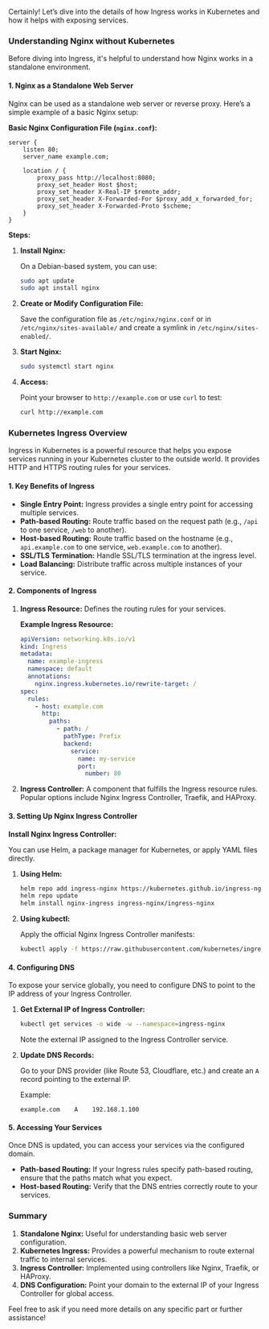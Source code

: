 Certainly! Let’s dive into the details of how Ingress works in Kubernetes and how it helps with exposing services.

### **Understanding Nginx without Kubernetes**

Before diving into Ingress, it's helpful to understand how Nginx works in a standalone environment.

#### **1. Nginx as a Standalone Web Server**

Nginx can be used as a standalone web server or reverse proxy. Here’s a simple example of a basic Nginx setup:

**Basic Nginx Configuration File (`nginx.conf`):**

```nginx
server {
    listen 80;
    server_name example.com;

    location / {
        proxy_pass http://localhost:8080;
        proxy_set_header Host $host;
        proxy_set_header X-Real-IP $remote_addr;
        proxy_set_header X-Forwarded-For $proxy_add_x_forwarded_for;
        proxy_set_header X-Forwarded-Proto $scheme;
    }
}
```

**Steps:**

1. **Install Nginx:**

   On a Debian-based system, you can use:

   ```bash
   sudo apt update
   sudo apt install nginx
   ```

2. **Create or Modify Configuration File:**

   Save the configuration file as `/etc/nginx/nginx.conf` or in `/etc/nginx/sites-available/` and create a symlink in `/etc/nginx/sites-enabled/`.

3. **Start Nginx:**

   ```bash
   sudo systemctl start nginx
   ```

4. **Access:**

   Point your browser to `http://example.com` or use `curl` to test:

   ```bash
   curl http://example.com
   ```

### **Kubernetes Ingress Overview**

Ingress in Kubernetes is a powerful resource that helps you expose services running in your Kubernetes cluster to the outside world. It provides HTTP and HTTPS routing rules for your services.

#### **1. Key Benefits of Ingress**

- **Single Entry Point:** Ingress provides a single entry point for accessing multiple services.
- **Path-based Routing:** Route traffic based on the request path (e.g., `/api` to one service, `/web` to another).
- **Host-based Routing:** Route traffic based on the hostname (e.g., `api.example.com` to one service, `web.example.com` to another).
- **SSL/TLS Termination:** Handle SSL/TLS termination at the ingress level.
- **Load Balancing:** Distribute traffic across multiple instances of your service.

#### **2. Components of Ingress**

1. **Ingress Resource:**
   Defines the routing rules for your services.

   **Example Ingress Resource:**

   ```yaml
   apiVersion: networking.k8s.io/v1
   kind: Ingress
   metadata:
     name: example-ingress
     namespace: default
     annotations:
       nginx.ingress.kubernetes.io/rewrite-target: /
   spec:
     rules:
       - host: example.com
         http:
           paths:
             - path: /
               pathType: Prefix
               backend:
                 service:
                   name: my-service
                   port:
                     number: 80
   ```

2. **Ingress Controller:**
   A component that fulfills the Ingress resource rules. Popular options include Nginx Ingress Controller, Traefik, and HAProxy.

#### **3. Setting Up Nginx Ingress Controller**

**Install Nginx Ingress Controller:**

You can use Helm, a package manager for Kubernetes, or apply YAML files directly.

1. **Using Helm:**

   ```bash
   helm repo add ingress-nginx https://kubernetes.github.io/ingress-nginx
   helm repo update
   helm install nginx-ingress ingress-nginx/ingress-nginx
   ```

2. **Using kubectl:**

   Apply the official Nginx Ingress Controller manifests:

   ```bash
   kubectl apply -f https://raw.githubusercontent.com/kubernetes/ingress-nginx/main/deploy/static/provider/cloud/deploy.yaml
   ```

#### **4. Configuring DNS**

To expose your service globally, you need to configure DNS to point to the IP address of your Ingress Controller.

1. **Get External IP of Ingress Controller:**

   ```bash
   kubectl get services -o wide -w --namespace=ingress-nginx
   ```

   Note the external IP assigned to the Ingress Controller service.

2. **Update DNS Records:**

   Go to your DNS provider (like Route 53, Cloudflare, etc.) and create an `A` record pointing to the external IP.

   Example:

   ```
   example.com    A    192.168.1.100
   ```

#### **5. Accessing Your Services**

Once DNS is updated, you can access your services via the configured domain.

- **Path-based Routing:** If your Ingress rules specify path-based routing, ensure that the paths match what you expect.
- **Host-based Routing:** Verify that the DNS entries correctly route to your services.

### **Summary**

1. **Standalone Nginx:** Useful for understanding basic web server configuration.
2. **Kubernetes Ingress:** Provides a powerful mechanism to route external traffic to internal services.
3. **Ingress Controller:** Implemented using controllers like Nginx, Traefik, or HAProxy.
4. **DNS Configuration:** Point your domain to the external IP of your Ingress Controller for global access.

Feel free to ask if you need more details on any specific part or further assistance!
